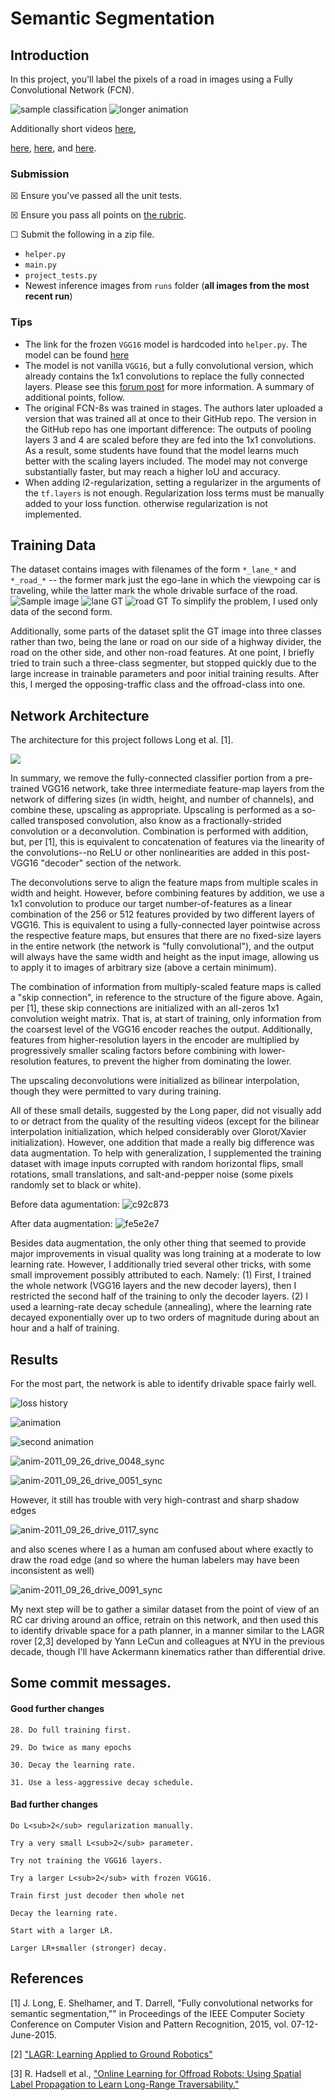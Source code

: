 # Semantic Segmentation
## Introduction
In this project, you'll label the pixels of a road in images using a Fully Convolutional Network (FCN).

![sample classification](sample.png)
![longer animation](anim-video.gif)

Additionally short videos 
[here](https://youtu.be/GdW_vgUg1YA),

[here](https://youtu.be/cZv4Ccd8I8M),
[here](https://youtu.be/0fpr8EizK7Y),
and
[here](https://youtu.be/Uw1aytYEH6E).


### Submission
☒ Ensure you've passed all the unit tests.

☒ Ensure you pass all points on [the rubric](https://review.udacity.com/#!/rubrics/989/view).

☐ Submit the following in a zip file.
 - `helper.py`
 - `main.py`
 - `project_tests.py`
 - Newest inference images from `runs` folder  (**all images from the most recent run**)
 
### Tips
- The link for the frozen `VGG16` model is hardcoded into `helper.py`.  The model can be found [here](https://s3-us-west-1.amazonaws.com/udacity-selfdrivingcar/vgg.zip)
- The model is not vanilla `VGG16`, but a fully convolutional version, which already contains the 1x1 convolutions to replace the fully connected layers. Please see this [forum post](https://discussions.udacity.com/t/here-is-some-advice-and-clarifications-about-the-semantic-segmentation-project/403100/8?u=subodh.malgonde) for more information.  A summary of additional points, follow. 
- The original FCN-8s was trained in stages. The authors later uploaded a version that was trained all at once to their GitHub repo.  The version in the GitHub repo has one important difference: The outputs of pooling layers 3 and 4 are scaled before they are fed into the 1x1 convolutions.  As a result, some students have found that the model learns much better with the scaling layers included. The model may not converge substantially faster, but may reach a higher IoU and accuracy. 
- When adding l2-regularization, setting a regularizer in the arguments of the `tf.layers` is not enough. Regularization loss terms must be manually added to your loss function. otherwise regularization is not implemented.

## Training Data

The dataset contains images with filenames of the form `*_lane_*` and `*_road_*` -- the former mark just the ego-lane in which the viewpoing car is traveling, while the latter mark the whole drivable surface of the road.
![Sample image](doc/lane_vs_road/um_000062.png)
![lane GT](doc/lane_vs_road/um_lane_000062.png)
![road GT](doc/lane_vs_road/um_road_000062.png)
To simplify the problem, I used only data of the second form.

Additionally, some parts of the dataset split the GT image into three classes rather than two, being the lane or road on our side of a highway divider, the road on the other side, and other non-road features. At one point, I briefly tried to train such a three-class segmenter, but stopped quickly due to the large increase in trainable parameters and poor initial training results. After this, I merged the opposing-traffic class and the offroad-class into one.

## Network Architecture

The architecture for this project follows Long et al. [1].

[![](doc/graph-1535478125.5632854.png)](doc/graph-1535478125.5632854.pdf "network architecture diagram (click for PDF)")

In summary, we remove the fully-connected classifier portion from a pre-trained VGG16 network, take three intermediate feature-map layers from the network of differing sizes (in width, height, and number of channels), and combine these, upscaling as appropriate. Upscaling is performed as a so-called transposed convolution, also know as a fractionally-strided convolution or a deconvolution. Combination is performed with addition, but, per [1], this is equivalent to concatenation of features via the linearity of the convolutions--no ReLU or other nonlinearities are added in this post-VGG16 "decoder" section of the network.

The deconvolutions serve to align the feature maps from multiple scales in width and height. However, before combining features by addition, we use a 1x1 convolution to produce our target number-of-features as a linear combination of the 256 or 512 features provided by two different layers of VGG16. This is equivalent to using a fully-connected layer pointwise across the respective feature maps, but ensures that there are no fixed-size layers in the entire network (the network is "fully convolutional"), and the output will always have the same width and height as the input image, allowing us to apply it to images of arbitrary size (above a certain minimum).

The combination of information from multiply-scaled feature maps is called a "skip connection", in reference to the structure of the figure above. Again, per [1], these skip connections are initialized with an all-zeros 1x1 convolution weight matrix. That is, at start of training, only information from the coarsest level of the VGG16 encoder reaches the output. Additionally, features from higher-resolution layers in the encoder are multiplied by progressively smaller scaling factors before combining with lower-resolution features, to prevent the higher from dominating the lower.

The upscaling deconvolutions were initialized as bilinear interpolation, though they were permitted to vary during training.

All of these small details, suggested by the Long paper, did not visually add to or detract from the quality of the resulting videos (except for the bilinear interpolation initialization, which helped considerably over Glorot/Xavier initialization). However, one addition that made a really big difference was data augmentation. To help with generalization, I supplemented the training dataset with image inputs corrupted with random horizontal flips, small rotations, small translations, and salt-and-pepper noise (some pixels randomly set to black or white).

Before data agumentation:
![c92c873](doc/08-c92c873.png)

After data augmentation:
![fe5e2e7](doc/14-fe5e2e7.png)

Besides data augmentation, the only other thing that seemed to provide major improvements in visual quality was long training at a moderate to low learning rate. However, I additionally tried several other tricks, with some small improvement possibly attributed to each. Namely: (1) First, I trained the whole network (VGG16 layers and the new decoder layers), then I restricted the second half of the training to only the decoder layers. (2) I used a learning-rate decay schedule (annealing), where the learning rate decayed exponentially over up to two orders of magnitude during about an hour and a half of training.


## Results

For the most part, the network is able to identify drivable space fairly well.

![loss history](doc/losshist.png)

![animation](anim.gif)

![second animation](anim2.gif)

![anim-2011_09_26_drive_0048_sync](doc/anim-2011_09_26_drive_0048_sync.gif)

![anim-2011_09_26_drive_0051_sync](doc/anim-2011_09_26_drive_0051_sync.gif)

However, it still has trouble with very high-contrast and sharp shadow edges


![anim-2011_09_26_drive_0117_sync](doc/anim-2011_09_26_drive_0117_sync.gif)

and also scenes where I as a human am confused about where exactly to draw the road edge (and so where the human labelers may have been inconsistent as well)

![anim-2011_09_26_drive_0091_sync](doc/anim-2011_09_26_drive_0091_sync.gif)

My next step will be to gather a similar dataset from the point of view of an RC car driving around an office, retrain on this network, and then used this to identify drivable space for a path planner, in a manner similar to the LAGR rover [2,3] developed by Yann LeCun and colleagues at NYU in the previous decade, though I'll have Ackermann kinematics rather than differential drive.

## Some commit messages.

#### Good further changes

    28. Do full training first.

    29. Do twice as many epochs

    30. Decay the learning rate.

    31. Use a less-aggressive decay schedule.



#### Bad further changes

    Do L<sub>2</sub> regularization manually.

    Try a very small L<sub>2</sub> parameter.

    Try not training the VGG16 layers.

    Try a larger L<sub>2</sub> with frozen VGG16.

    Train first just decoder then whole net

    Decay the learning rate.

    Start with a larger LR.

    Larger LR+smaller (stronger) decay.



## References

[1] J. Long, E. Shelhamer, and T. Darrell, "Fully convolutional networks for semantic segmentation,"" in Proceedings of the IEEE Computer Society Conference on Computer Vision and Pattern Recognition, 2015, vol. 07-12-June-2015.

[2] ["LAGR: Learning Applied to Ground Robotics"](https://cs.nyu.edu/~yann/research/lagr/#videos)

[3] R. Hadsell et al., ["Online Learning for Offroad Robots: Using Spatial Label Propagation to Learn Long-Range Traversability."](https://cs.nyu.edu/~yann/research/lagr/#papers)
